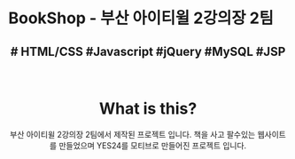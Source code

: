 <h1>BookShop - 부산 아이티윌 2강의장 2팀</h1>

<div align="center">
  <h2># HTML/CSS #Javascript #jQuery #MySQL #JSP</h2>
  <br>
  <h1>What is this?</h1>
  부산 아이티윌 2강의장 2팀에서 제작된 프로젝트 입니다.
  책을 사고 팔수있는 웹사이트를 만들었으며 YES24를 모티브로 만들어진 프로젝트 입니다.
</div>

